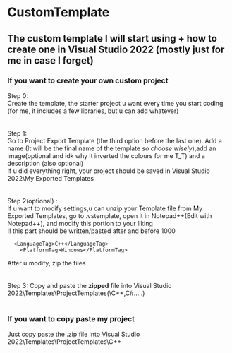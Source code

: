 # CustomTemplate
## The custom template I will start using + how to create one in Visual Studio 2022 (mostly just for me in case I forget) 
### If you want to create your own custom project
Step 0:   
Create the template, the starter project u want every time you start coding (for me, it includes a few libraries, but u can add whatever)   
<br /> <br />
Step 1:    
Go to Project Export Template (the third option before the last one). Add a name (It will be the final name of the template _so choose wisely_),add an image(optional and idk why it inverted the colours for me T_T) and a description (also optional)    
If u did everything right, your project should be saved in Visual Studio 2022\My Exported Templates   
<br /> <br />
Step 2(optional) :  
If u want to modify settings,u can unzip your Template file from My Exported Templates, go to .vstemplate, open it in Notepad++(Edit with Notepad++), and modify this portion to your liking  
!! this part should be written/pasted after  </ProjectSubType> and before  <SortOrder>1000</SortOrder>
```
  <LanguageTag>C++</LanguageTag>
	<PlatformTag>Windows</PlatformTag>
```
After u modify, zip the files    
<br /> <br />
Step 3:
Copy and paste the **zipped** file into Visual Studio 2022\Templates\ProjectTemplates(\C++,C#.....)
<br /> <br />  
### If you want to copy paste my project   
Just copy paste the .zip file into Visual Studio 2022\Templates\ProjectTemplates\C++

